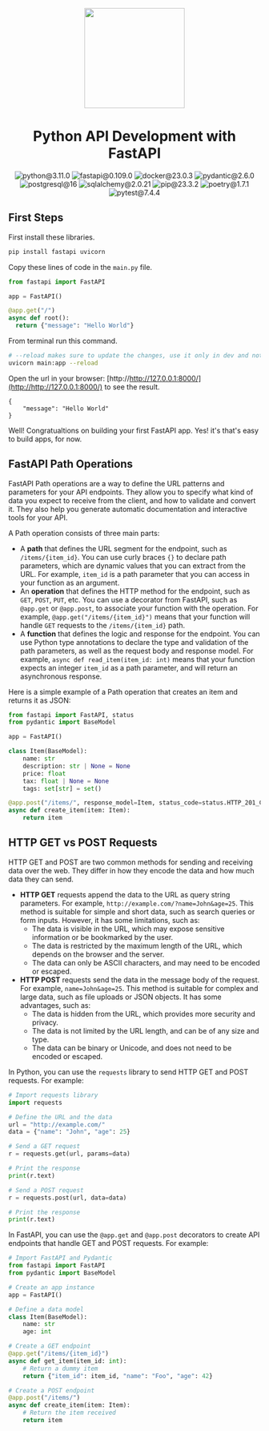 <p align="center"><a href="https://fastapi.tiangolo.com/" target="_blank"><img src="https://fastapi.tiangolo.com/img/icon-white.svg" width=200px></a></p> 
<h1 align="center">Python API Development with FastAPI</h1>
<p align="center">
  <img src="https://img.shields.io/badge/python-3.11.0-yellow" alt="python@3.11.0">
  <img src="https://img.shields.io/badge/fastapi-0.109.0-lighgreen" alt="fastapi@0.109.0">
  <img src="https://img.shields.io/badge/docker-23.0.3-blue" alt="docker@23.0.3">
  <img src="https://img.shields.io/badge/pydantic-2.6.0-crimson" alt="pydantic@2.6.0">
  <img src="https://img.shields.io/badge/postgresql-16-lightblue" alt="postgresql@16">
  <img src="https://img.shields.io/badge/sqlachemy-2.0.21-red" alt="sqlalchemy@2.0.21">
  <img src="https://img.shields.io/badge/pip-23.3.2-moccasin" alt="pip@23.3.2">
  <img src="https://img.shields.io/badge/poetry-1.7.1-orange" alt="poetry@1.7.1">
  <img src="https://img.shields.io/badge/pytest-7.4.4-papayawhip" alt="pytest@7.4.4">
</p>

<h2 align="left">First Steps</h2>

First install these libraries.

```bash
pip install fastapi uvicorn
```

Copy these lines of code in the `main.py` file.

```python
from fastapi import FastAPI

app = FastAPI()

@app.get("/")
async def root():
  return {"message": "Hello World"}
```

From terminal run this command.

```bash
# --reload makes sure to update the changes, use it only in dev and not in production
uvicorn main:app --reload
```

Open the url in your browser: [http://http://127.0.0.1:8000/](http://http://127.0.0.1:8000/) to see the result.

```
{
    "message": "Hello World"
}
```

Well! Congratualtions on building your first FastAPI app. Yes! it's that's easy to build apps, for now.

<h2 align="left">FastAPI Path Operations</h2>

FastAPI Path operations are a way to define the URL patterns and parameters for your API endpoints. They allow you to specify what kind of data you expect to receive from the client, and how to validate and convert it. They also help you generate automatic documentation and interactive tools for your API.

A Path operation consists of three main parts:

- A **path** that defines the URL segment for the endpoint, such as `/items/{item_id}`. You can use curly braces `{}` to declare path parameters, which are dynamic values that you can extract from the URL. For example, `item_id` is a path parameter that you can access in your function as an argument.
- An **operation** that defines the HTTP method for the endpoint, such as `GET`, `POST`, `PUT`, etc. You can use a decorator from FastAPI, such as `@app.get` or `@app.post`, to associate your function with the operation. For example, `@app.get("/items/{item_id}")` means that your function will handle `GET` requests to the `/items/{item_id}` path.
- A **function** that defines the logic and response for the endpoint. You can use Python type annotations to declare the type and validation of the path parameters, as well as the request body and response model. For example, `async def read_item(item_id: int)` means that your function expects an integer `item_id` as a path parameter, and will return an asynchronous response.

Here is a simple example of a Path operation that creates an item and returns it as JSON:

```python
from fastapi import FastAPI, status
from pydantic import BaseModel

app = FastAPI()

class Item(BaseModel):
    name: str
    description: str | None = None
    price: float
    tax: float | None = None
    tags: set[str] = set()

@app.post("/items/", response_model=Item, status_code=status.HTTP_201_CREATED)
async def create_item(item: Item):
    return item
```

<h2 align="left">HTTP GET vs POST Requests</h2>

HTTP GET and POST are two common methods for sending and receiving data over the web. They differ in how they encode the data and how much data they can send.

- **HTTP GET** requests append the data to the URL as query string parameters. For example, `http://example.com/?name=John&age=25`. This method is suitable for simple and short data, such as search queries or form inputs. However, it has some limitations, such as:
  - The data is visible in the URL, which may expose sensitive information or be bookmarked by the user.
  - The data is restricted by the maximum length of the URL, which depends on the browser and the server.
  - The data can only be ASCII characters, and may need to be encoded or escaped.
- **HTTP POST** requests send the data in the message body of the request. For example, `name=John&age=25`. This method is suitable for complex and large data, such as file uploads or JSON objects. It has some advantages, such as:
  - The data is hidden from the URL, which provides more security and privacy.
  - The data is not limited by the URL length, and can be of any size and type.
  - The data can be binary or Unicode, and does not need to be encoded or escaped.

In Python, you can use the `requests` library to send HTTP GET and POST requests. For example:

```python
# Import requests library
import requests

# Define the URL and the data
url = "http://example.com/"
data = {"name": "John", "age": 25}

# Send a GET request
r = requests.get(url, params=data)

# Print the response
print(r.text)

# Send a POST request
r = requests.post(url, data=data)

# Print the response
print(r.text)
```

In FastAPI, you can use the `@app.get` and `@app.post` decorators to create API endpoints that handle GET and POST requests. For example:

```python
# Import FastAPI and Pydantic
from fastapi import FastAPI
from pydantic import BaseModel

# Create an app instance
app = FastAPI()

# Define a data model
class Item(BaseModel):
    name: str
    age: int

# Create a GET endpoint
@app.get("/items/{item_id}")
async def get_item(item_id: int):
    # Return a dummy item
    return {"item_id": item_id, "name": "Foo", "age": 42}

# Create a POST endpoint
@app.post("/items/")
async def create_item(item: Item):
    # Return the item received
    return item
```
